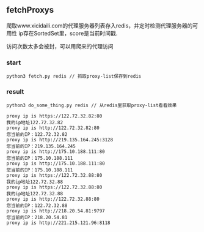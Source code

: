 ## fetchProxys

  爬取www.xicidaili.com的代理服务器列表存入redis，并定时检测代理服务器的可用性
ip存在SortedSet里，score是当前时间戳.

  访问次数太多会被封，可以用爬来的代理访问

### start
  
```python3 fetch.py redis // 抓取proxy-list保存到redis```

### result

```python3 do_some_thing.py redis // 从redis里获取proxy-list看看效果```

    proxy ip is https://122.72.32.82:80
    我的ip地址122.72.32.82
    proxy ip is http://122.72.32.82:80
    您当前的IP：122.72.32.82
    proxy ip is http://219.135.164.245:3128
    您当前的IP：219.135.164.245
    proxy ip is http://175.10.188.111:80
    您当前的IP：175.10.188.111
    proxy ip is http://175.10.188.111:80
    您当前的IP：175.10.188.111
    proxy ip is https://122.72.32.88:80
    我的ip地址122.72.32.88
    proxy ip is https://122.72.32.88:80
    我的ip地址122.72.32.88
    proxy ip is http://122.72.32.88:80
    您当前的IP：122.72.32.88
    proxy ip is http://218.20.54.81:9797
    您当前的IP：218.20.54.81
    proxy ip is http://221.215.121.96:8118
